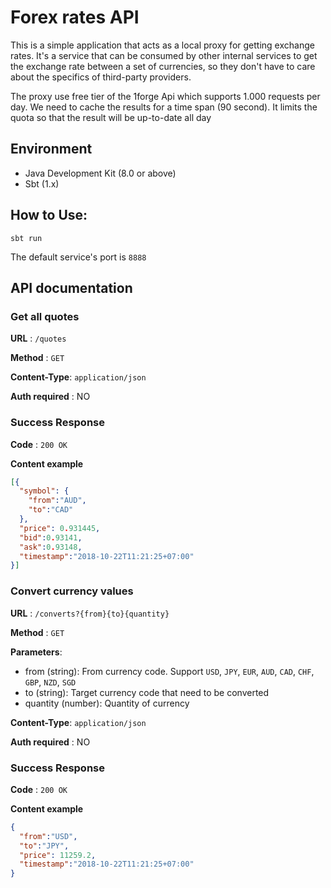 # Forex rates API

This is a simple application that acts as a local proxy for getting exchange rates. It's a service that can be consumed by other internal services to get the exchange rate between a set of currencies, so they don't have to care about the specifics of third-party providers.

The proxy use free tier of the 1forge Api which supports 1.000 requests per day. We need to cache the results for a time span (90 second). It limits the quota so that the result will be up-to-date all day

## Environment

- Java Development Kit (8.0 or above)
- Sbt (1.x)
  
## How to Use:

```
sbt run
```
The default service's port is `8888`

## API documentation

### Get all quotes

**URL** : `/quotes`

**Method** : `GET`

**Content-Type**: `application/json`

**Auth required** : NO

### Success Response

**Code** : `200 OK`

**Content example**

```json
[{
  "symbol": {
    "from":"AUD",
    "to":"CAD" 
  },
  "price": 0.931445,
  "bid":0.93141, 
  "ask":0.93148,
  "timestamp":"2018-10-22T11:21:25+07:00"
}]
```

### Convert currency values

**URL** : `/converts?{from}{to}{quantity}`

**Method** : `GET`

**Parameters**:
- from (string): From currency code. Support `USD`, `JPY`, `EUR`, `AUD`, `CAD`, `CHF`, `GBP`, `NZD`, `SGD`
- to (string): Target currency code that need to be converted
- quantity (number): Quantity of currency

**Content-Type**: `application/json`

**Auth required** : NO

### Success Response

**Code** : `200 OK`

**Content example**

```json
{ 
  "from":"USD",
  "to":"JPY",
  "price": 11259.2,
  "timestamp":"2018-10-22T11:21:25+07:00"
}
```
